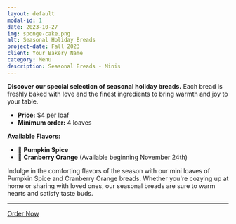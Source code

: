 ```yaml
---
layout: default
modal-id: 1
date: 2023-10-27
img: sponge-cake.png
alt: Seasonal Holiday Breads
project-date: Fall 2023
client: Your Bakery Name
category: Menu
description: Seasonal Breads - Minis
---
```


**Discover our special selection of seasonal holiday breads.** Each bread is freshly baked with love and the finest ingredients to bring warmth and joy to your table.

- **Price:** $4 per loaf
- **Minimum order:** 4 loaves

**Available Flavors:**
- 🎃 **Pumpkin Spice**
- 🍊 **Cranberry Orange** (Available beginning November 24th)

Indulge in the comforting flavors of the season with our mini loaves of Pumpkin Spice and Cranberry Orange breads. Whether you're cozying up at home or sharing with loved ones, our seasonal breads are sure to warm hearts and satisfy taste buds.

--- 

[Order Now](#) <!-- Replace '#' with the link to your ordering page -->
